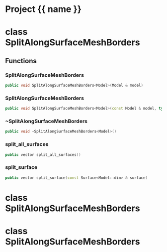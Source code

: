 <script setup>
import {useRoute} from 'vitepress'
const {path} = useRoute()
const tokens = path.split('/')
const words = tokens[2].split('-');
for (let i = 0; i < words.length; i++) {
    words[i] = words[i].charAt(0).toUpperCase() + words[i].slice(1);
    words[i] = words[i].replace('geode', 'Geode')
}
const name = words.join('-');
</script>
# Project {{ name }}

# class SplitAlongSurfaceMeshBorders


## Functions

### SplitAlongSurfaceMeshBorders

```cpp
public void SplitAlongSurfaceMeshBorders<Model>(Model & model)
```


### SplitAlongSurfaceMeshBorders

```cpp
public void SplitAlongSurfaceMeshBorders<Model>(const Model & model, typename Model::Builder & builder)
```


### ~SplitAlongSurfaceMeshBorders

```cpp
public void ~SplitAlongSurfaceMeshBorders<Model>()
```


### split_all_surfaces

```cpp
public vector split_all_surfaces()
```


### split_surface

```cpp
public vector split_surface(const Surface<Model::dim> & surface)
```




# class SplitAlongSurfaceMeshBorders


# class SplitAlongSurfaceMeshBorders


